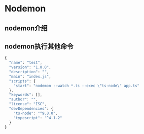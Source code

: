 # Nodemon

## nodemon介绍



## nodemon执行其他命令

```js
{
  "name": "test",
  "version": "1.0.0",
  "description": "",
  "main": "index.js",
  "scripts": {
    "start": "nodemon --watch *.ts --exec \"ts-node\" app.ts"
  },
  "keywords": [],
  "author": "",
  "license": "ISC",
  "devDependencies": {
    "ts-node": "^9.0.0",
    "typescript": "^4.1.2"
  }
}
```

